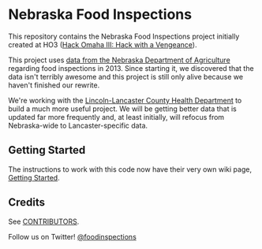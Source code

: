 Nebraska Food Inspections
=========================

This repository contains the Nebraska Food Inspections project initially created at HO3 ([Hack Omaha III: Hack with a Vengeance](http://www.meetup.com/Open-Nebraska-Meetup/events/149197282/)).

This project uses [data from the Nebraska Department of Agriculture](https://data.opennebraska.io/dataset/state-restaurant-inspections) regarding food inspections in 2013. Since starting it, we discovered that the data isn't terribly awesome and this project is still only alive because we haven't finished our rewrite.

We're working with the [Lincoln-Lancaster County Health Department](http://lincoln.ne.gov/city/health/) to build a much more useful project. We will be getting better data that is updated far more frequently and, at least initially, will refocus from Nebraska-wide to Lancaster-specific data.

Getting Started
---------------

The instructions to work with this code now have their very own wiki page, [Getting Started](https://github.com/opennebraska/ne_state_restaurant_inspections/wiki/Getting-Started).


Credits
-------

See [CONTRIBUTORS](https://github.com/opennebraska/ne_state_restaurant_inspections/blob/master/CONTRIBUTORS.md).

Follow us on Twitter! [@foodinspections](http://twitter.com/foodinspections)
